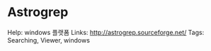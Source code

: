 # Astrogrep

Help: windows 플랫폼
Links: http://astrogrep.sourceforge.net/
Tags: Searching, Viewer, windows